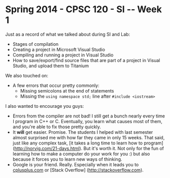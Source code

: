 # Spring 2014 - CPSC 120 - SI -- Week 1

Just as a record of what we talked about during SI and Lab:
- Stages of compilation
- Creating a project in Microsoft Visual Studio
- Compiling and running a project in Visual Studio
- How to save/export/find source files that are part of a project in Visual
  Studio, and upload them to Titanium

We also touched on:
- A few errors that occur pretty commonly:
    - Missing semicolons at the end of statements
    - Missing the `using namespace std;` line after `#include <iostream>`

I also wanted to encourage you guys:
- Errors from the compiler are not bad!  I still get a bunch nearly every time
  I program in C++ or C.  Eventually, you learn what causes most of them, and
  you're able to fix those pretty quickly.
- It **will** get easier.  Promise.  The students I helped with last semester
  almost surprised me with how far they came in only 15 weeks.  That said, just
  like any complex task, [it takes a long time to learn how to program]
  (http://norvig.com/21-days.html).  But it's worth it.  Not only for the fun
  of learning how to make a computer do your work for you :) but also because
  it forces you to learn new ways of thinking.
- Google is your friend.  Really.  Especially when it leads you to
  [cplusplus.com](http://www.cplusplus.com) or [Stack Overflow]
  (http://stackoverflow.com).

